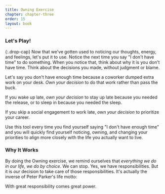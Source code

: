 ```yaml
---
title: Owning Exercise
chapter: chapter-three
order: 15
layout: book
---
```

### Let's Play!

{:.drop-cap}
Now that we've gotten used to noticing our thoughts, energy, and feelings, let's put it to use. Notice the next time you say "I don't have time" to do something. When you notice that, think about why it is you don't have time. Think about the decisions you made, without judgment or blame.

Let's say you don't have enough time because a coworker dumped extra work on your desk. *Own your decision* to do that work rather than pass the buck.

If you wake up late, *own your decision* to stay up late because you needed the release, or to sleep in because you needed the sleep.

If you skip a social engagement to work late, *own your decision* to prioritize your career.

Use this tool every time you find yourself saying "I don't have enough time" and you will quickly find yourself noticing, owning, and changing your priorities to align more closely with the life you actually want to live.

### Why It Works
By doing the Owning exercise, we remind ourselves that *everything we do in our life, we do by choice*. We can stop. Yes, we have responsibilities. But it is *our* decision to take care of those responsibilities. It's actually the inverse of Peter Parker's life motto:

With great responsibility comes great power.
